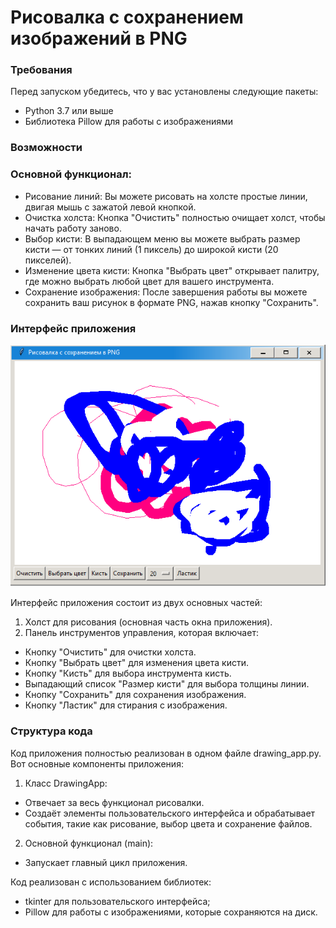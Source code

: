 # Рисовалка с сохранением изображений в PNG

### Требования

Перед запуском убедитесь, что у вас установлены следующие пакеты:

- Python 3.7 или выше
- Библиотека Pillow для работы с изображениями

### Возможности

### Основной функционал:

- Рисование линий: Вы можете рисовать на холсте простые линии, двигая мышь с зажатой левой кнопкой.
- Очистка холста: Кнопка "Очистить" полностью очищает холст, чтобы начать работу заново.
- Выбор кисти: В выпадающем меню вы можете выбрать размер кисти — от тонких линий (1 пиксель) до широкой кисти (20 пикселей).
- Изменение цвета кисти: Кнопка "Выбрать цвет" открывает палитру, где можно выбрать любой цвет для вашего инструмента.
- Сохранение изображения: После завершения работы вы можете сохранить ваш рисунок в формате PNG, нажав кнопку "Сохранить".

### Интерфейс приложения

![painter.png](painter.png)

Интерфейс приложения состоит из двух основных частей:
1. Холст для рисования (основная часть окна приложения).
2. Панель инструментов управления, которая включает:
  - Кнопку "Очистить" для очистки холста.
  - Кнопку "Выбрать цвет" для изменения цвета кисти.
  - Кнопку "Кисть" для выбора инструмента кисть.
  - Выпадающий список "Размер кисти" для выбора толщины линии.
  - Кнопку "Сохранить" для сохранения изображения.
  - Кнопку "Ластик" для стирания с изображения.

### Структура кода

Код приложения полностью реализован в одном файле drawing_app.py. Вот основные компоненты приложения:

1. Класс DrawingApp:
  - Отвечает за весь функционал рисовалки.
  - Создаёт элементы пользовательского интерфейса и обрабатывает события, такие как рисование, выбор цвета и сохранение файлов.
  
2. Основной функционал (main):
  - Запускает главный цикл приложения.

Код реализован с использованием библиотек:
- tkinter для пользовательского интерфейса;
- Pillow для работы с изображениями, которые сохраняются на диск.
